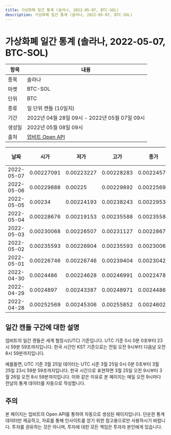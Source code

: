 ```yaml
---
title: 가상화폐 일간 통계 (솔라나, 2022-05-07, BTC-SOL)
description: 가상화폐 일간 통계 (솔라나, 2022-05-07, BTC-SOL)
---
```



가상화폐 일간 통계 (솔라나, 2022-05-07, BTC-SOL)
===

|항목|내용|
|--|--|
|종목|솔라나|
|마켓|BTC-SOL|
|단위|BTC|
|종류|일 단위 캔들 (10일치)|
|기간|2022년 04월 28일 09시 - 2022년 05월 07일 09시|
|생성일|2022년 05월 08일 09시|
|출처|[업비트 Open API](https://docs.upbit.com)|


|날짜|시가|저가|고가|종가|비고|
|--|--|--|--|--|--|
|2022-05-07|0.00227091|0.00223227|0.00228283|0.00224575|    |
|2022-05-06|0.00229888|0.00225|0.00229892|0.00225694|    |
|2022-05-05|0.00234|0.00224193|0.00238243|0.00229538|    |
|2022-05-04|0.00228676|0.00219153|0.00235588|0.00235588|    |
|2022-05-03|0.00230068|0.00226507|0.00231127|0.00228676|    |
|2022-05-02|0.00235593|0.00226904|0.00235593|0.00230068|    |
|2022-05-01|0.00226746|0.00226746|0.00239404|0.00230426|    |
|2022-04-30|0.0024486|0.00224628|0.00246991|0.00224788|    |
|2022-04-29|0.0024897|0.00243387|0.00248971|0.0024486|    |
|2022-04-28|0.00252569|0.00245306|0.00255852|0.00246024|    |


일간 캔들 구간에 대한 설명
---


업비트의 일간 캔들은 세계 협정시(UTC) 기준입니다. 
UTC 기준 0시 0분 0초부터 23시 59분 59초까지입니다. 
한국 시간인 KST 기준으로는 전일 오전 9시부터 다음날 오전 8시 59분까지입니다. 


예를들면, UTC 기준 3월 25일 데이터는 UTC 시준 3월 25일 0시 0분 0초부터 3월 25일 23시 59분 59초까지입니다. 
한국 시간으로 표현하면 3월 25일 오전 9시부터 3월 26일 오전 8시 59분까지입니다. 
이와 같은 이유로 본 페이지는 매일 오전 9시마다 전날의 통계 데이터를 자동으로 작성합니다. 


주의
---


본 페이지는 업비트의 Open API를 통하여 자동으로 생성된 페이지입니다. 
단순한 통계 데이터만 제공하고, 자료를 통해 인사이트를 얻기 위한 참고용으로만 사용하시기 바랍니다. 
투자를 권유하는 것은 아니며, 투자에 대한 모든 책임은 투자자 본인에게 있습니다. 
